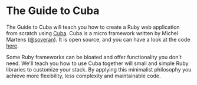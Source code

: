 The Guide to Cuba
=================

The Guide to Cuba will teach you how to create a Ruby web application from
scratch using [Cuba][cuba]. Cuba is a micro framework written by Michel Martens
([@soveran][soveran]). It is open source, and you can have a look at the
code [here][code].

Some Ruby frameworks can be bloated and offer functionality you don't need.
We'll teach you how to use Cuba together will small and simple Ruby libraries
to customize your stack. By applying this minimalist philosophy you achieve
more flexibility, less complexity and maintainable code.

[code]: https://github.com/soveran/cuba
[cuba]: http://cuba.is
[soveran]: https://github.com/soveran
